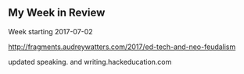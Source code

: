 ## My Week in Review

Week starting 2017-07-02

http://fragments.audreywatters.com/2017/ed-tech-and-neo-feudalism

updated speaking. and writing.hackeducation.com
